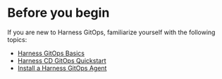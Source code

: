 # Before you begin

If you are new to Harness GitOps, familiarize yourself with the following topics:

* [Harness GitOps Basics](harness-git-ops-basics.md)
* [Harness CD GitOps Quickstart](harness-cd-git-ops-quickstart.md)
* [Install a Harness GitOps Agent](install-a-harness-git-ops-agent.md)
